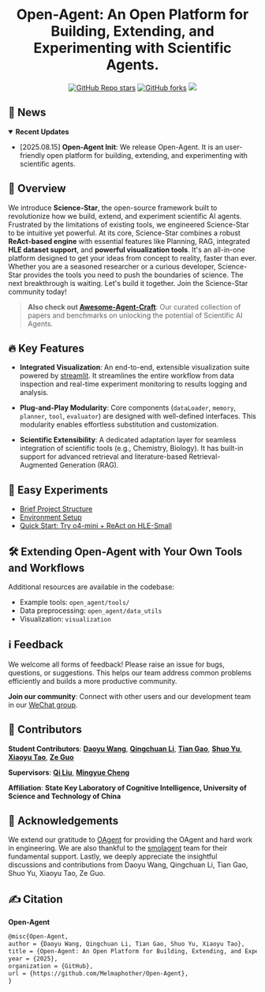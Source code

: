 <h1 align="center"> Open-Agent: An Open Platform for Building, Extending, and Experimenting with Scientific Agents. </h1>

<p align="center">
  <a href="https://github.com/Melmaphother/Open-Agent/stargazers"><img src="https://img.shields.io/github/stars/Melmaphother/Open-Agent" alt="GitHub Repo stars"></a>
  <a href="https://github.com/Melmaphother/Open-Agent/network/members"><img src="https://img.shields.io/github/forks/Melmaphother/Open-Agent" alt="GitHub forks"></a>
  <a href="https://github.com/Melmaphother/Open-Agent/blob/main/assets/wechat.jpeg"><img src="https://img.shields.io/badge/微信-green?logo=wechat&amp"></a>
</p>

## 📢 News

<details open>
<summary><b>Recent Updates</b></summary>

- [2025.08.15] **Open-Agent Init**: We release Open-Agent. It is an user-friendly open platform for building, extending, and experimenting with scientific agents.

</details>

## 🧠 Overview

We introduce **Science-Star**, the open-source framework built to revolutionize how we build, extend, and experiment scientific AI agents. Frustrated by the limitations of existing tools, we engineered Science-Star to be intuitive yet powerful. At its core, Science-Star combines a robust **ReAct-based engine** with essential features like Planning, RAG, integrated **HLE dataset support**, and **powerful visualization tools**. It's an all-in-one platform designed to get your ideas from concept to reality, faster than ever. Whether you are a seasoned researcher or a curious developer, Science-Star provides the tools you need to push the boundaries of science. The next breakthrough is waiting. Let's build it together. Join the Science-Star community today!

> **Also check out [Awesome-Agent-Craft](https://github.com/Melmaphother/Awesome-Agent-Craft)**: Our curated collection of papers and benchmarks on unlocking the potential of Scientific AI Agents.

## 🔥 Key Features

- **Integrated Visualization**: An end-to-end, extensible visualization suite powered by [streamlit](https://github.com/streamlit/streamlit). It streamlines the entire workflow from data inspection and real-time experiment monitoring to results logging and analysis.

- **Plug-and-Play Modularity**: Core components (`dataLoader`, `memory`, `planner`, `tool`, `evaluator`) are designed with well-defined interfaces. This modularity enables effortless substitution and customization.

- **Scientific Extensibility**: A dedicated adaptation layer for seamless integration of scientific tools (e.g., Chemistry, Biology). It has built-in support for advanced retrieval and literature-based Retrieval-Augmented Generation (RAG).

## 🚀 Easy Experiments

- [Brief Project Structure](https://github.com/Melmaphother/Open-Agent/blob/main/docs/project_structure.md)
- [Environment Setup](https://github.com/Melmaphother/Open-Agent/blob/main/docs/installation.md)
- [Quick Start: Try o4-mini + ReAct on HLE-Small](https://github.com/Melmaphother/Open-Agent/blob/main/docs/quickstart.md)

## 🛠️ Extending Open-Agent with Your Own Tools and Workflows

Additional resources are available in the codebase:

- Example tools: `open_agent/tools/`
- Data preprocessing: `open_agent/data_utils`
- Visualization: `visualization`

## ℹ️ Feedback

We welcome all forms of feedback! Please raise an issue for bugs, questions, or suggestions. This helps our team address common problems efficiently and builds a more productive community.

**Join our community**: Connect with other users and our development team in our [WeChat group](https://github.com/Melmaphother/Open-Agent/assets/wechat.jpeg).

## 🤝 Contributors

**Student Contributors**: [**Daoyu Wang**](https://github.com/Melmaphother), [**Qingchuan Li**](https://github.com/wufeiwuwoshihua), [**Tian Gao**](https://github.com/SkyeGT), [**Shuo Yu**](https://github.com/fishsure), [**Xiaoyu Tao**](https://github.com/Xiaoyu-Tao), [**Ze Guo**](https://github.com/Kawai1Angel)

**Supervisors**: [**Qi Liu**](http://staff.ustc.edu.cn/~qiliuql/), [**Mingyue Cheng**](https://mingyue-cheng.github.io/)

**Affiliation**: **State Key Laboratory of Cognitive Intelligence, University of Science and Technology of China**

## 🥰 Acknowledgements

We extend our gratitude to [OAgent](https://github.com/OPPO-PersonalAI/OAgents) for providing the OAgent and hard work in engineering. We are also thankful to the [smolagent](https://github.com/huggingface/smolagents) team for their fundamental support. Lastly, we deeply appreciate the insightful discussions and contributions from Daoyu Wang, Qingchuan Li, Tian Gao, Shuo Yu, Xiaoyu Tao, Ze Guo.

## ✍️ Citation

**Open-Agent**

```md
@misc{Open-Agent,
author = {Daoyu Wang, Qingchuan Li, Tian Gao, Shuo Yu, Xiaoyu Tao},
title = {Open-Agent: An Open Platform for Building, Extending, and Experimenting with Scientific Agents.},
year = {2025},
organization = {GitHub},
url = {https://github.com/Melmaphother/Open-Agent},
}
```
